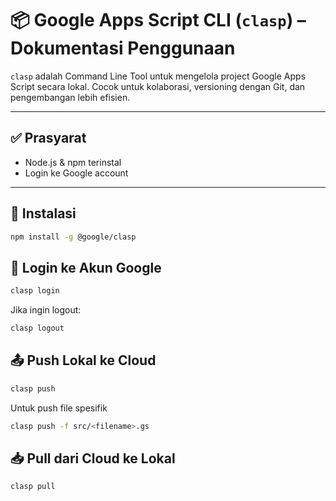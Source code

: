 # 📦 Google Apps Script CLI (`clasp`) – Dokumentasi Penggunaan

`clasp` adalah Command Line Tool untuk mengelola project Google Apps Script secara lokal. Cocok untuk kolaborasi, versioning dengan Git, dan pengembangan lebih efisien.

---

## ✅ Prasyarat

- Node.js & npm terinstal
- Login ke Google account

---

## 🔧 Instalasi
```bash
npm install -g @google/clasp
```

## 🔐 Login ke Akun Google
```bash
clasp login
```

Jika ingin logout:
```bash
clasp logout
```

## 📤 Push Lokal ke Cloud
```bash
clasp push
```
Untuk push file spesifik
```bash
clasp push -f src/<filename>.gs
```

## 📥 Pull dari Cloud ke Lokal
```bash
clasp pull
```